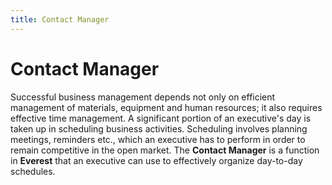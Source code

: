 ```yaml
---
title: Contact Manager
---
```


# Contact Manager


Successful business management depends not only on efficient management of materials, equipment and human resources; it also requires effective time management. A significant portion of an executive's day is taken up in scheduling business activities. Scheduling involves planning meetings, reminders etc., which an executive has to perform in order to remain competitive in the open market. The **Contact Manager** is a function in **Everest** that an executive can use to effectively organize day-to-day schedules.
